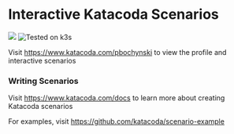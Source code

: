 # Interactive Katacoda Scenarios

[![](http://shields.katacoda.com/katacoda/pbochynski/count.svg)](https://www.katacoda.com/pbochynski "Get your profile on Katacoda.com")
![Tested on k3s](https://github.com/pbochynski/katacoda-scenarios/workflows/Test%20serverless%20on%20k3s/badge.svg)

Visit https://www.katacoda.com/pbochynski to view the profile and interactive scenarios

### Writing Scenarios
Visit https://www.katacoda.com/docs to learn more about creating Katacoda scenarios

For examples, visit https://github.com/katacoda/scenario-example
